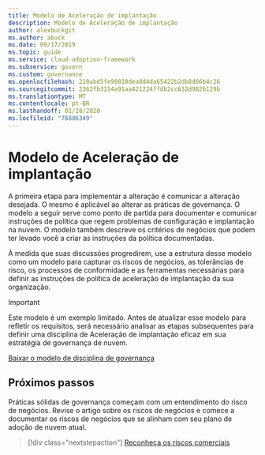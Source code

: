 ```yaml
---
title: Modelo de Aceleração de implantação
description: Modelo de Aceleração de implantação
author: alexbuckgit
ms.author: abuck
ms.date: 09/17/2019
ms.topic: guide
ms.service: cloud-adoption-framework
ms.subservice: govern
ms.custom: governance
ms.openlocfilehash: 210abd5fe90810dea0d4da65422b2db8d66b4c26
ms.sourcegitcommit: 2362fb3154a91aa421224ffdb2cc632d982b129b
ms.translationtype: MT
ms.contentlocale: pt-BR
ms.lasthandoff: 01/28/2020
ms.locfileid: "76806349"
---
```

# <a name="deployment-acceleration-template"></a>Modelo de Aceleração de implantação

A primeira etapa para implementar a alteração é comunicar a alteração desejada. O mesmo é aplicável ao alterar as práticas de governança. O modelo a seguir serve como ponto de partida para documentar e comunicar instruções de política que regem problemas de configuração e implantação na nuvem. O modelo também descreve os critérios de negócios que podem ter levado você a criar as instruções da política documentadas.

À medida que suas discussões progredirem, use a estrutura desse modelo como um modelo para capturar os riscos de negócios, as tolerâncias de risco, os processos de conformidade e as ferramentas necessárias para definir as instruções de política de aceleração de implantação da sua organização.

> [!IMPORTANT]
> Este modelo é um exemplo limitado. Antes de atualizar esse modelo para refletir os requisitos, será necessário analisar as etapas subsequentes para definir uma disciplina de Aceleração de implantação eficaz em sua estratégia de governança de nuvem.

<!-- markdownlint-disable MD033 -->

 <a href="https://archcenter.blob.core.windows.net/cdn/fusion/governance/Deployment%20Acceleration%20Discipline%20Template.docx">Baixar o modelo de disciplina de governança</a>

<!-- markdownlint-enable MD033 -->

## <a name="next-steps"></a>Próximos passos

Práticas sólidas de governança começam com um entendimento do risco de negócios. Revise o artigo sobre os riscos de negócios e comece a documentar os riscos de negócios que se alinham com seu plano de adoção de nuvem atual.

> [!div class="nextstepaction"]
> [Reconheça os riscos comerciais](./business-risks.md)
